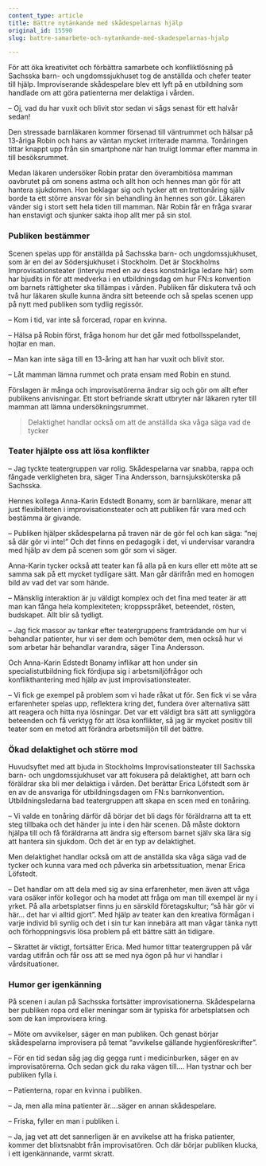 ```yaml
---
content_type: article
title: Bättre nytänkande med skådespelarnas hjälp
original_id: 15590
slug: battre-samarbete-och-nytankande-med-skadespelarnas-hjalp

---
```


För att öka kreativitet och förbättra samarbete och konfliktlösning på Sachsska barn- och ungdomssjukhuset tog de anställda och chefer teater till hjälp. Improviserande skådespelare blev ett lyft på en utbildning som handlade om att göra patienterna mer delaktiga i vården.

– Oj, vad du har vuxit och blivit stor sedan vi sågs senast för ett halvår sedan!

Den stressade barnläkaren kommer försenad till väntrummet och hälsar på 13-åriga Robin och hans av väntan mycket irriterade mamma. Tonåringen tittar knappt upp från sin smartphone när han truligt lommar efter mamma in till besöksrummet.

Medan läkaren undersöker Robin pratar den överambitiösa mamman oavbrutet på om sonens astma och allt hon och hennes man gör för att hantera sjukdomen. Hon beklagar sig och tycker att en trettonåring själv borde ta ett större ansvar för sin behandling än hennes son gör. Läkaren vänder sig i stort sett hela tiden till mamman. När Robin får en fråga svarar han enstavigt och sjunker sakta ihop allt mer på sin stol.

### Publiken bestämmer

Scenen spelas upp för anställda på Sachsska barn- och ungdomssjukhuset, som är en del av Södersjukhuset i Stockholm. Det är Stockholms Improvisationsteater (intervju med en av dess konstnärliga ledare här) som har bjudits in för att medverka i en utbildningsdag om hur FN:s konvention om barnets rättigheter ska tillämpas i vården. Publiken får diskutera två och två hur läkaren skulle kunna ändra sitt beteende och så spelas scenen upp på nytt med publiken som tydlig regissör.

– Kom i tid, var inte så forcerad, ropar en kvinna.

– Hälsa på Robin först, fråga honom hur det går med fotbollsspelandet, hojtar en man.

– Man kan inte säga till en 13-åring att han har vuxit och blivit stor.

– Låt mamman lämna rummet och prata ensam med Robin en stund.

Förslagen är många och improvisatörerna ändrar sig och gör om allt efter publikens anvisningar. Ett stort befriande skratt utbryter när läkaren ryter till mamman att lämna undersökningsrummet.

> Delaktighet handlar också om att de anställda ska våga säga vad de tycker

### Teater hjälpte oss att lösa konflikter

– Jag tyckte teatergruppen var rolig. Skådespelarna var snabba, rappa och fångade verkligheten bra, säger Tina Andersson, barnsjuksköterska på Sachsska.

Hennes kollega Anna-Karin Edstedt Bonamy, som är barnläkare, menar att just flexibiliteten i improvisationsteater och att publiken får vara med och bestämma är givande.

– Publiken hjälper skådespelarna på traven när de gör fel och kan säga: “nej så där gör vi inte!” Och det finns en pedagogik i det, vi undervisar varandra med hjälp av dem på scenen som gör som vi säger.

Anna-Karin tycker också att teater kan få alla på en kurs eller ett möte att se samma sak på ett mycket tydligare sätt. Man går därifrån med en homogen bild av vad det var som hände.

– Mänsklig interaktion är ju väldigt komplex och det fina med teater är att man kan fånga hela komplexiteten; kroppsspråket, beteendet, rösten, budskapet. Allt blir så tydligt.

– Jag fick massor av tankar efter teatergruppens framträdande om hur vi behandlar patienter, hur vi ser dem och bemöter dem, men också hur vi som arbetar här behandlar varandra, säger Tina Andersson.

Och Anna-Karin Edstedt Bonamy inflikar att hon under sin specialistutbildning fick fördjupa sig i arbetsmiljöfrågor och konflikthantering med hjälp av just improvisationsteater.

– Vi fick ge exempel på problem som vi hade råkat ut för. Sen fick vi se våra erfarenheter spelas upp, reflektera kring det, fundera över alternativa sätt att reagera och hitta nya lösningar. Det var ett väldigt bra sätt att synliggöra beteenden och få verktyg för att lösa konflikter, så jag är mycket positiv till teater som en metod att förändra arbetsmiljön till det bättre.

### Ökad delaktighet och större mod

Huvudsyftet med att bjuda in Stockholms Improvisationsteater till Sachsska barn- och ungdomssjukhuset var att fokusera på delaktighet, att barn och föräldrar ska bli mer delaktiga i vården. Det berättar Erica Löfstedt som är en av de ansvariga för utbildningsdagen om FN:s barnkonvention. Utbildningsledarna bad teatergruppen att skapa en scen med en tonåring.

– Vi valde en tonåring därför då börjar det bli dags för föräldrarna att ta ett steg tillbaka och det händer ju inte i den här scenen. Då måste doktorn hjälpa till och få föräldrarna att ändra sig eftersom barnet själv ska lära sig att hantera sin sjukdom. Och det är en typ av delaktighet.

Men delaktighet handlar också om att de anställda ska våga säga vad de tycker och kunna vara med och påverka sin arbetssituation, menar Erica Löfstedt.

– Det handlar om att dela med sig av sina erfarenheter, men även att våga vara osäker inför kollegor och ha modet att fråga om man till exempel är ny i yrket. På alla arbetsplatser finns ju en särskild företagskultur; “så här gör vi här… det har vi alltid gjort”. Med hjälp av teater kan den kreativa förmågan i varje individ bli synlig och det i sin tur kan innebära att man vågar tänka nytt och förhoppningsvis lösa problem på ett bättre sätt än tidigare.

– Skrattet är viktigt, fortsätter Erica. Med humor tittar teatergruppen på vår vardag utifrån och får oss att se med nya ögon på hur vi handlar i vårdsituationer.

### Humor ger igenkänning

På scenen i aulan på Sachsska fortsätter improvisationerna. Skådespelarna ber publiken ropa ord eller meningar som är typiska för arbetsplatsen och som de kan improvisera kring.

– Möte om avvikelser, säger en man publiken. Och genast börjar skådespelarna improvisera på temat “avvikelse gällande hygienföreskrifter”.

– För en tid sedan såg jag dig gegga runt i medicinburken, säger en av improvisatörerna. Och sedan gick du raka vägen till…. Han tystnar och ber publiken fylla i.

– Patienterna, ropar en kvinna i publiken.

– Ja, men alla mina patienter är….säger en annan skådespelare.

– Friska, fyller en man i publiken i.

– Ja, jag vet att det sannerligen är en avvikelse att ha friska patienter, kommer det blixtsnabbt från improvisatören. Och där börjar publiken klucka, i ett igenkännande, varmt skratt.

